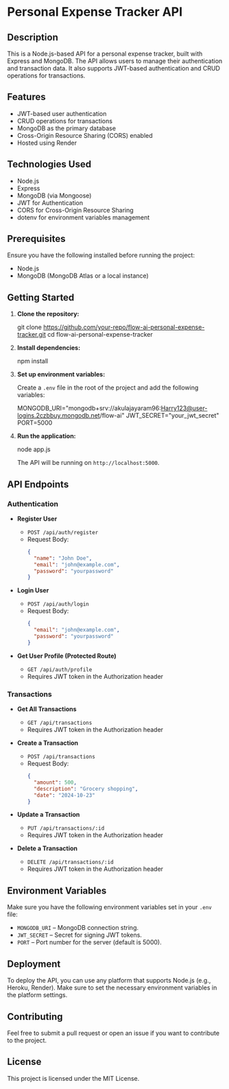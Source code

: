 # Personal Expense Tracker API

## Description

This is a Node.js-based API for a personal expense tracker, built with Express and MongoDB. The API allows users to manage their authentication and transaction data. It also supports JWT-based authentication and CRUD operations for transactions.

## Features

- JWT-based user authentication
- CRUD operations for transactions
- MongoDB as the primary database
- Cross-Origin Resource Sharing (CORS) enabled
- Hosted using Render

## Technologies Used

- Node.js
- Express
- MongoDB (via Mongoose)
- JWT for Authentication
- CORS for Cross-Origin Resource Sharing
- dotenv for environment variables management

## Prerequisites

Ensure you have the following installed before running the project:

- Node.js
- MongoDB (MongoDB Atlas or a local instance)

## Getting Started

1. **Clone the repository:**

    git clone https://github.com/your-repo/flow-ai-personal-expense-tracker.git
    cd flow-ai-personal-expense-tracker
    

2. **Install dependencies:**

   
    npm install
  

3. **Set up environment variables:**

   Create a `.env` file in the root of the project and add the following variables:

   
    MONGODB_URI="mongodb+srv://akulajayaram96:Harry123@user-logins.2czbbuy.mongodb.net/flow-ai"
    JWT_SECRET="your_jwt_secret"
    PORT=5000
    

4. **Run the application:**

   
    node app.js
    

   The API will be running on `http://localhost:5000`.

## API Endpoints

### Authentication

- **Register User**
    - `POST /api/auth/register`
    - Request Body:
      ```json
      {
        "name": "John Doe",
        "email": "john@example.com",
        "password": "yourpassword"
      }
      ```
  
- **Login User**
    - `POST /api/auth/login`
    - Request Body:
      ```json
      {
        "email": "john@example.com",
        "password": "yourpassword"
      }
      ```
  
- **Get User Profile (Protected Route)**
    - `GET /api/auth/profile`
    - Requires JWT token in the Authorization header

### Transactions

- **Get All Transactions**
    - `GET /api/transactions`
    - Requires JWT token in the Authorization header
  
- **Create a Transaction**
    - `POST /api/transactions`
    - Request Body:
      ```json
      {
        "amount": 500,
        "description": "Grocery shopping",
        "date": "2024-10-23"
      }
      ```

- **Update a Transaction**
    - `PUT /api/transactions/:id`
    - Requires JWT token in the Authorization header

- **Delete a Transaction**
    - `DELETE /api/transactions/:id`
    - Requires JWT token in the Authorization header

## Environment Variables

Make sure you have the following environment variables set in your `.env` file:

- `MONGODB_URI` – MongoDB connection string.
- `JWT_SECRET` – Secret for signing JWT tokens.
- `PORT` – Port number for the server (default is 5000).

## Deployment

To deploy the API, you can use any platform that supports Node.js (e.g., Heroku, Render). Make sure to set the necessary environment variables in the platform settings.

## Contributing

Feel free to submit a pull request or open an issue if you want to contribute to the project. 

## License

This project is licensed under the MIT License.

